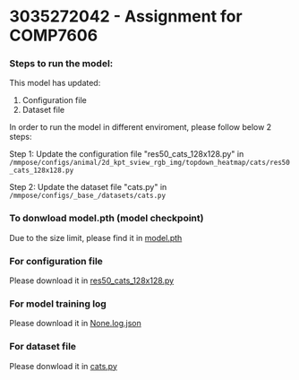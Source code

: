 # 3035272042 - Assignment for COMP7606

### Steps to run the model:
This model has updated: 
1. Configuration file 
2. Dataset file

In order to run the model in different enviroment, please follow below 2 steps:

Step 1: Update the configuration file "res50_cats_128x128.py" in `/mmpose/configs/animal/2d_kpt_sview_rgb_img/topdown_heatmap/cats/res50_cats_128x128.py`

Step 2: Update the dataset file "cats.py" in `/mmpose/configs/_base_/datasets/cats.py`

### To donwload model.pth (model checkpoint)
Due to the size limit, please find it in [model.pth](https://drive.google.com/file/d/1YOTDgsgOpbmI9twkVuDig8yrJmlraysJ/view?usp=sharing)

### For configuration file
Please download it in [res50_cats_128x128.py](res50_cats_128x128.py)

### For model training log
Please download it in [None.log.json](None.log.json)

### For dataset file
Please donwload it in [cats.py](cats.py)

